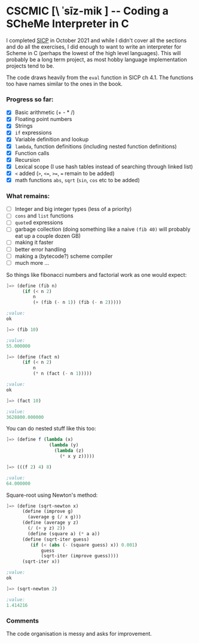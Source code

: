 # CSCMIC [\ ˈsīz-mik ] -- Coding a SCheMe Interpreter in C
I completed [SICP](https://web.mit.edu/alexmv/6.037/sicp.pdf) in October 2021 and while I didn't cover all the sections and do all the exercises, I did enough to want to write an interpreter for Scheme in C (perhaps the lowest of the high level languages). This will probably be a long term project, as most hobby language implementation projects tend to be.

The code draws heavily from the `eval` function in SICP ch 4.1. The functions too have names similar to the ones in the book.

### Progress so far:
- [x] Basic arithmetic (+ - * /)
- [x] Floating point numbers
- [x] Strings
- [x] `if` expressions
- [x] Variable definition and lookup
- [x] `lambda`, function definitions (including nested function definitions)
- [x] Function calls
- [x] Recursion
- [x] Lexical scope (I use hash tables instead of searching through linked list)
- [x] `<` added (`>`, `<=`, `>=`, `=` remain to be added)
- [x] math functions `abs`, `sqrt` (`sin`, `cos` etc to be added)

### What remains:
- [ ] Integer and big integer types (less of a priority)
- [ ] `cons` and `list` functions
- [ ] `quote`d expressions
- [ ] garbage collection (doing something like a naive `(fib 40)` will probably eat up a couple dozen GB)
- [ ] making it faster
- [ ] better error handling
- [ ] making a (bytecode?) scheme compiler
- [ ] much more ...

So things like fibonacci numbers and factorial work as one would expect:

```scheme
]=> (define (fib n)
      (if (< n 2)
          n
          (+ (fib (- n 1)) (fib (- n 2)))))

;value:
ok

]=> (fib 10)

;value:
55.000000

]=> (define (fact n)
      (if (< n 2)
          n
          (* n (fact (- n 1)))))

;value:
ok

]=> (fact 10)

;value:
3628800.000000
```
You can do nested stuff like this too:
```scheme
]=> (define f (lambda (x)
                (lambda (y)
                  (lambda (z)
                    (* x y z)))))

]=> (((f 2) 4) 8)

;value:
64.000000
```
Square-root using Newton's method:
```scheme
]=> (define (sqrt-newton x)
      (define (improve g)
        (average g (/ x g)))
      (define (average y z)
        (/ (+ y z) 2))
	    (define (square a) (* a a))
      (define (sqrt-iter guess)
	     (if (< (abs (- (square guess) x)) 0.001)
	         guess
	         (sqrt-iter (improve guess))))
      (sqrt-iter x))

;value:
ok

]=> (sqrt-newton 2)

;value:
1.414216
```
### Comments
The code organisation is messy and asks for improvement.
